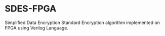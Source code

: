 # SDES-FPGA
Simplified Data Encryption Standard Encryption algorithm implemented on FPGA using Verilog Language.
